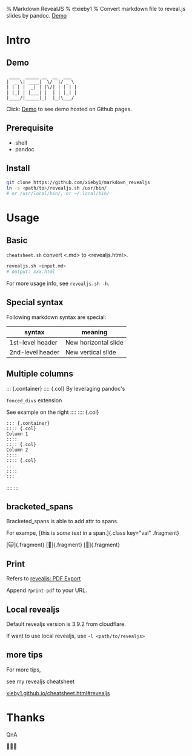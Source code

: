 % Markdown RevealJS
% 🤓xieby1
% Convert markdown file to reveal.js slides by pandoc. [Demo](https://xieby1.github.io/markdown_revealjs/README.html)

# Intro

## Demo

```
 ____  _____ __  __  ___
|  _ \| ____|  \/  |/ _ \
| | | |  _| | |\/| | | | |
| |_| | |___| |  | | |_| |
|____/|_____|_|  |_|\___/
```

Click: [Demo](https://xieby1.github.io/markdown_revealjs/README.html) to see demo hosted on Github pages.

## Prerequisite

* shell<img src="https://www.emojiall.com/img/platform/wechat/wx035.png" style="height: 1em;" />
* pandoc

## Install

```bash
git clone https://github.com/xieby1/markdown_revealjs
ln -s <path/to>/revealjs.sh /usr/bin/
# or /usr/local/bin/, or ~/.local/bin/
```

# Usage

## Basic

`cheatsheet.sh` convert <.md> to <revealjs.html>.

```bash
revealjs.sh <input.md>
# output: xxx.html
```

For more usage info, see `revealjs.sh -h`.

## Special syntax

Following markdown syntax are special:

| syntax           | meaning              |
| ---------------- | -------------------- |
| 1st-level header | New horizontal slide |
| 2nd-level header | New vertical slide   |

## Multiple columns

::: {.container}
:::: {.col}
By leveraging pandoc's

`fenced_divs` extension

See example on the right
::::
:::: {.col}
```
::: {.container}
:::: {.col}
Column 1
::::
:::: {.col}
Column 2
::::
:::: {.col}
...
::::
:::
```
::::
:::

## bracketed_spans

Bracketed_spans is able to add attr to spans.

For exampe, [this is *some text* in a span.]{.class key="val" .fragment}

[🐱]{.fragment}
[🐶]{.fragment}
[🐹]{.fragment}

## Print

Refers to [revealjs: PDF Export](https://revealjs.com/pdf-export/)

Append `?print-pdf` to your URL.

## Local revealjs

Default revealjs version is 3.9.2 from cloudflare.

If want to use local revealjs, use `-l <path/to/revealjs>`

## more tips

For more tips,

see my revealjs cheatsheet

[xieby1.github.io/cheatsheet.html#revealjs](https://xieby1.github.io/cheatsheet.html#revealjs)

# Thanks

QnA

🙋🙋🙋
